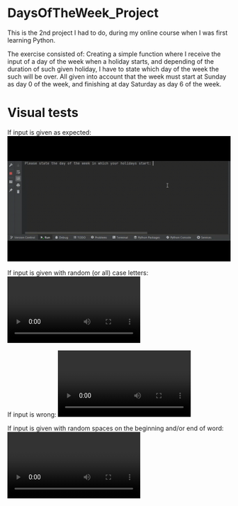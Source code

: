 # DaysOfTheWeek_Project
This is the 2nd project I had to do, during my online course when I was first learning Python.

The exercise consisted of:
Creating a simple function where I receive the input of a day of the week when a holiday starts, and depending of the duration of such given holiday, I have to state which day of the week the such will be over.
All given into account that the week must start at Sunday as day 0 of the week, and finishing at day Saturday as day 6 of the week.

# Visual tests
If input is given as expected:
![DaysOfTheWeek_Project (test 1).gif](https://github.com/BlueDragonJess/DaysOfTheWeek_Project/blob/main/DaysOfTheWeek_Project%20(test%201).gif)

If input is given with random (or all) case letters:
![](https://github.com/BlueDragonJess/DaysOfTheWeek_Project/blob/main/DaysOfTheWeek_Project%20(test%202).mp4)

If input is wrong:
![](https://github.com/BlueDragonJess/DaysOfTheWeek_Project/blob/main/DaysOfTheWeek_Project%20(test%203).mp4)

If input is given with random spaces on the beginning and/or end of word:
![](https://github.com/BlueDragonJess/DaysOfTheWeek_Project/blob/main/DaysOfTheWeek_Project%20(test%204).mp4)
